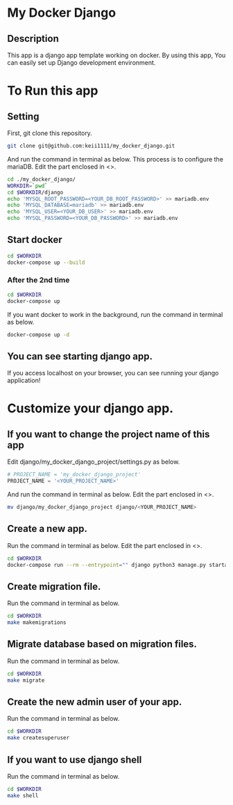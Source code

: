 # My Docker Django

## Description
This app is a django app template working on docker.
By using this app, You can easily set up Django development environment.

# To Run this app

## Setting

First, git clone this repository.
```bash
git clone git@github.com:keii1111/my_docker_django.git
```

And run the command in terminal as below.
This process is to configure the mariaDB.
Edit the part enclosed in <>.
```bash
cd ./my_docker_django/
WORKDIR=`pwd`
cd $WORKDIR/django
echo 'MYSQL_ROOT_PASSWORD=<YOUR_DB_ROOT_PASSWORD>' >> mariadb.env
echo 'MYSQL_DATABASE=mariadb' >> mariadb.env
echo 'MYSQL_USER=<YOUR_DB_USER>' >> mariadb.env
echo 'MYSQL_PASSWORD=<YOUR_DB_PASSWORD>' >> mariadb.env
```

## Start docker
```bash
cd $WORKDIR
docker-compose up --build
```

### After the 2nd time
```bash
cd $WORKDIR
docker-compose up 
```

If you want docker to work in the background,
run the command in terminal as below.
```bash
docker-compose up -d
```

## You can see starting django app.
If you access localhost on your browser,
you can see running your django application!


# Customize your django app.

## If you want to change the project name of this app
Edit django/my_docker_django_project/settings.py as below.
```python
# PROJECT_NAME = 'my_docker_django_project'
PROJECT_NAME = '<YOUR_PROJECT_NAME>'
```
And run the command in terminal as below.
Edit the part enclosed in <>.
```bash
mv django/my_docker_django_project django/<YOUR_PROJECT_NAME>
```

## Create a new app.
Run the command in terminal as below.
Edit the part enclosed in <>.
```bash
cd $WORKDIR
docker-compose run --rm --entrypoint="" django python3 manage.py startapp <YOUR_APP_NAME>
```

## Create migration file.
Run the command in terminal as below.
```bash
cd $WORKDIR
make makemigrations
```

## Migrate database based on migration files.
Run the command in terminal as below.
```bash
cd $WORKDIR
make migrate
```

## Create the new admin user of your app.
Run the command in terminal as below.
```bash
cd $WORKDIR
make createsuperuser
```

## If you want to use django shell
Run the command in terminal as below.
```bash
cd $WORKDIR
make shell
```